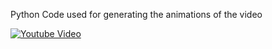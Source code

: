 Python Code used for generating the animations of the video


[![Youtube Video](./media/thumbnail.png)](https://www.youtube.com/embed/W7S94pq5Xuo)
